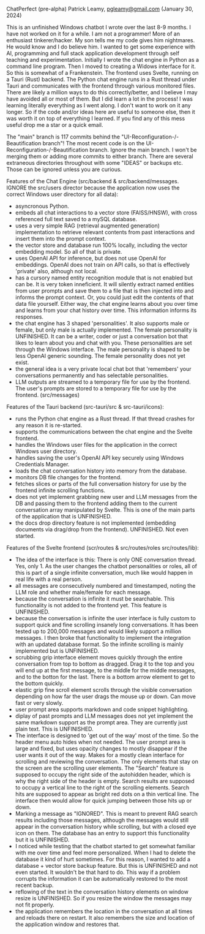 ChatPerfect (pre-alpha)
Patrick Leamy, pgleamy@gmail.com (January 30, 2024)

This is an unfinished Windows chatbot I wrote over the last 8-9 months. I have not worked on it for a while. I am not a programmer! More of an enthusiast tinkerer/hacker. My son tells me my code gives him nightmares. He would know and I do believe him. I wanted to get some experience with AI, programming and full stack application development through self teaching and experimentation. Initially I wrote the chat engine in Python as a command line program. Then I moved to creating a Widows interface for it. So this is somewhat of a Frankenstein. The frontend uses Svelte, running on a Tauri (Rust) backend. The Python chat engine runs in a Rust thread under Tauri and communicates with the frontend through various monitored files. There are likely a million ways to do this correctly/better, and I believe I may have avoided all or most of them. But I did learn a lot in the process! I was learning literally everything as I went along. I don't want to work on it any longer. So if the code and/or ideas here are useful to someone else, then it was worth it on top of everything I learned. If you find any of this mess useful drop me a star or a quick email.

The "main" branch is 117 commits behind the "UI-Reconfiguration-/-Beautification branch"! The most recent code is on the UI-Reconfiguration-/-Beautification branch. Ignore the main branch. I won't be merging them or adding more commits to either branch. There are several extraneous directories throughout with some "IDEAS" or backups etc. Those can be ignored unless you are curious.

Features of the Chat Engine (src/backend & src/backend/messages. IGNORE the src/users director because the application now uses the correct Windows user directory for all data):

* asyncronous Python.
* embeds all chat interactions to a vector store (FAISS/HNSW), with cross referenced full text saved to a mySQL database.
* uses a very simple RAG (retrieval augmented generation) implementation to retrieve relevant contents from past interactions and insert them into the prompt context.
* the vector store and database run 100% locally, including the vector embedding model. So all of that is private.
* uses OpenAI API for inference, but does not use OpenAI for embeddings. OpenAI does not train on API calls, so that is effectively 'private' also, although not local.
* has a cursory named entity recognition module that is not enabled but can be. It is very token inneficient. It will silently extract named entities from user prompts and save them to a file that is then injected into and informs the prompt context. Or, you could just edit the contents of that data file yourself. Either way, the chat engine learns about you over time and learns from your chat history over time. This information informs its responses.
* the chat engine has 3 shaped 'personalities'. It also supports male or female, but only male is actually implemented. The female personality is UNFINISHED. It can be a writer, coder or just a conversation bot that likes to learn about you and chat with you. These personalities are set through the Windows interface. The male personality is shaped to be less OpenAI generic sounding. The female personality does not yet exist.
* the general idea is a very private local chat bot that 'remembers' your conversations permanently and has selectable personalities.
* LLM outputs are streamed to a temporary file for use by the frontend. The user's prompts are stored to a temporary file for use by the frontend. (src/messages)

Features of the Tauri backend (src-tauri/src & src-tauri/icons):

* runs the Python chat engine as a Rust thread. If that thread crashes for any reason it is re-started.
* supports the communications between the chat engine and the Svelte frontend.
* handles the Windows user files for the application in the correct Windows user directory.
* handles saving the user's OpenAI API key securely using Windows Credentials Manager.
* loads the chat conversation history into memory from the database.
* monitors DB file changes for the frontend.
* fetches slices or parts of the full conversation history for use by the frontend infinite scrolling functions.
* does not yet implement grabbing new user and LLM messages from the DB and passing them to the frontend adding them to the current conversation array manipulated by Svelte. This is one of the main parts of the application that is UNFINISHED.
* the docs drop directory feature is not implemented (embedding documents via drag/drop from the frontend). UNFINISHED. Not even started.

Features of the Svelte frontend (scr/routes & src/routes/roles src/routes/lib):

* The idea of the interface is this: There is only ONE conversation thread. Yes, only 1. As the user changes the chatbot personalities or roles, all of this is part of a single infinite conversation, much like would happen in real life with a real person.
* all messages are consecutively numbered and timestamped, noting the LLM role and whether male/female for each message.
* because the conversation is infinite it must be searchable. This functionality is not added to the frontend yet. This feature is UNFINISHED.
* because the conversation is infinite the user interface is fully custom to support quick and fine scrolling insanely long conversations. It has been tested up to 200,000 messages and would likely support a million messages. I then broke that functionality to implement the integration with an updated database format. So the infinite scrolling is mainly implemented but is UNFINISHED.
* scrubbing grip interface element moves quickly through the entire conversation from top to bottom as dragged. Drag it to the top and you will end up at the first message, to the middle for the middle messages, and to the botton for the last. There is a bottom arrow element to get to the bottom quickly.
* elastic grip fine scroll element scrolls through the visible conversation depending on how far the user drags the mouse up or down. Can move fast or very slowly.
* user prompt area supports markdown and code snippet highlighting.
* diplay of past prompts and LLM messages does not yet implement the same markdown support as the prompt area. They are currently just plain text. This is UNFINISHED.
* The interface is designed to 'get out of the way' most of the time. So the header menu auto hides when not needed. The user prompt area is large and fixed, but uses opacity changes to mostly disappear if the user wants it out of the way. Makes for a mostly clean interface for scrolling and reviewing the conversation. The only elements that stay on the screen are the scrolling user elements. The "Search" feature is supposed to occupy the right side of the autohidden header, which is why the right side of the header is empty. Search results are supposed to occupy a vertical line to the right of the scrolling elements. Search hits are supposed to appear as bright red dots on a thin vertical line. The interface then would allow for quick jumping between those hits up or down.
* Marking a message as "IGNORED". This is meant to prevent RAG search results including those messages, although the messages would still appear in the conversation history while scrolling, but with a closed eye icon on them. The database has an entry to support this functionality but it is UNFINISHED.
* I noticed while testing that the chatbot started to get somewhat familiar with me over time and feel more personalized. When I had to delete the database it kind of hurt sometimes. For this reason, I wanted to add a database + vector store backup feature. But this is UNFINISHED and not even started. It wouldn't be that hard to do. This way if a problem corrupts the information it can be automatically restored to the most recent backup.
* reflowing of the text in the conversation history elements on window resize is UNFINISHED. So if you resize the window the messages may not fit properly.
* the application remembers the location in the conversation at all times and reloads there on restart. It also remembers the size and location of the application window and restores that.
